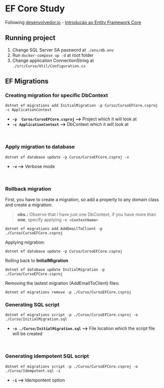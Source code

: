 # EF Core Study

Following [desenvolvedor.io][link-dev-io] - [Introdução ao Entity Framework Core][link-ef-course]

## Running project
1. Change SQL Server SA password at `./env/db.env`
2. Run `docker-compose up -d` at root folder
3. Change application ConnectionString at `./src/Curso/Util/Configuration.cs`

## EF Migrations

### Creating migration for specific DbContext
```
dotnet ef migrations add InitialMigration -p Curso/CursoEFCore.csproj -c ApplicationContext
```
* **`-p  Curso/CursoEFCore.csproj` -->** Project which it will look at
* **`-c ApplicationContext` -->** DbContext which it will look at
<br>

### Apply migration to database
```
dotnet ef database update -p Curso/CursoEFCore.csproj -v
```
* **`-v` -->** Verbose mode
<br>

### Rollback migration
First, you have to create a migration, so add a property to any domain class and create a migration:<br>
> **obs.:** Observe that I have just one DbContext, if you have more than **one**, specify applying **`-c <ContextName>`**
```
dotnet ef migrations add AddEmailToClient -p ./Curso/CursoEFCore.csproj
```
Applying migration:
```
dotnet ef database update -p Curso/CursoEFCore.csproj
```
Rolling back to **InitialMigration**
```
dotnet ef database update InitialMigration -p ./Curso/CursoEFCore.csproj
```
Removing the lastest migration (AddEmailToClient) files:
```
dotnet ef migrations remove -p ./Curso/CursoEFCore.csproj
```

### Generating SQL script
```
dotnet ef migrations script -p ./Curso/CursoEFCore.csproj -o ./Curso/InitialMigration.sql
```
* **`-o ./Curso/InitialMigration.sql` -->** File location which the script file will be created
<br>

### Generating idempotent SQL script
```
dotnet ef migrations script -p ./Curso/CursoEFCore.csproj -o ./Curso/Idempotent.sql -i
```
* **`-i` -->** Idempontent option

<!-- Links -->
[link-dev-io]:<https://desenvolvedor.io/inicio> "Site desenvolvedor.io"
[link-ef-course]:<https://desenvolvedor.io/curso-online-introducao-entity-framework-core> "See course info"
